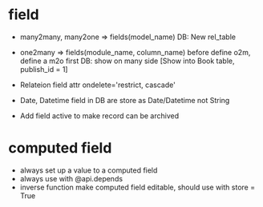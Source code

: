 # field 

* many2many, many2one => fields(model_name) 
DB: New rel_table 

* one2many => fields(module_name, column_name)
before define o2m, define a m2o first
DB: show on many side [Show into Book table, publish_id = 1]

* Relateion field attr ondelete='restrict, cascade'

* Date, Datetime field in DB are store as Date/Datetime not String 

* Add field active to make record can be archived 

# computed field 
* always set up a value to a computed field
* always use with @api.depends
* inverse function make computed field editable, should use with store = True